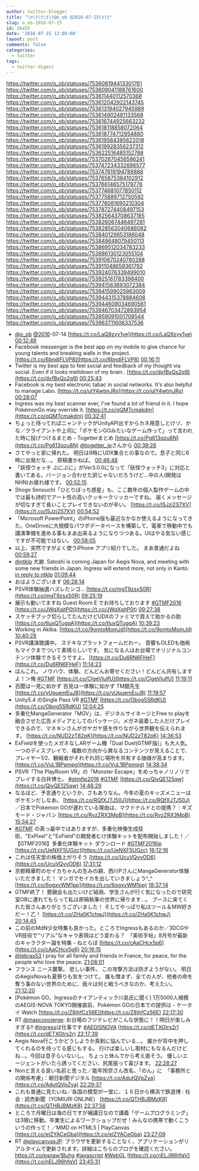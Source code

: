 ```yaml
---
author: twitter-blogger
title: "\n\t\t\t\t@o_ob @2016-07-15\t\t"
slug: o_ob-2016-07-15
id: 26455
date: '2016-07-15 12:00:00'
layout: post
comments: false
categories:
  - twitter
tags:
  - twitter-digest
---
```


https://twitter.com/o_ob/statuses/753608194413301761 https://twitter.com/o_ob/statuses/753609041188761600 https://twitter.com/o_ob/statuses/753611440112570368 https://twitter.com/o_ob/statuses/753612042922143745 https://twitter.com/o_ob/statuses/753613194027945989 https://twitter.com/o_ob/statuses/753614902481133568 https://twitter.com/o_ob/statuses/753616744925663232 https://twitter.com/o_ob/statuses/753618118858072064 https://twitter.com/o_ob/statuses/753618774712954880 https://twitter.com/o_ob/statuses/753619584385622018 https://twitter.com/o_ob/statuses/753619928356237312 https://twitter.com/o_ob/statuses/753622516485152768 https://twitter.com/o_ob/statuses/753702670456586241 https://twitter.com/o_ob/statuses/753747234332696577 https://twitter.com/o_ob/statuses/753747819194789888 https://twitter.com/o_ob/statuses/753765875384102912 https://twitter.com/o_ob/statuses/753766146575179776 https://twitter.com/o_ob/statuses/753774681077850112 https://twitter.com/o_ob/statuses/753775889712750592 https://twitter.com/o_ob/statuses/753776081690210304 https://twitter.com/o_ob/statuses/753787274408497153 https://twitter.com/o_ob/statuses/753825643708637185 https://twitter.com/o_ob/statuses/753826067446497281 https://twitter.com/o_ob/statuses/753828563040686082 https://twitter.com/o_ob/statuses/753840129853186048 https://twitter.com/o_ob/statuses/753849648079450113 https://twitter.com/o_ob/statuses/753869512034783233 https://twitter.com/o_ob/statuses/753886130123055104 https://twitter.com/o_ob/statuses/753910670240780288 https://twitter.com/o_ob/statuses/753911048659361792 https://twitter.com/o_ob/statuses/753924076339499010 https://twitter.com/o_ob/statuses/753925161783398400 https://twitter.com/o_ob/statuses/753941563693072384 https://twitter.com/o_ob/statuses/753941599025963009 https://twitter.com/o_ob/statuses/753944315378884608 https://twitter.com/o_ob/statuses/753944609034690561 https://twitter.com/o_ob/statuses/753946703472893954 https://twitter.com/o_ob/statuses/753959091001708544 https://twitter.com/o_ob/statuses/753963711606337536  

*   [@o_ob](https://twitter.com/o_ob) [@2016](https://twitter.com/2016)-07-14 [https://t.co/LaQ9zyy1ye](https://t.co/LaQ9zyy1ye) [00:12:49](https://twitter.com/o_ob/statuses/753608194413301761)
*   Facebook messenger is the best app on my mobile to give chance for young talents and breaking walls in the project. [https://t.co/6bndjFLVP8](https://t.co/6bndjFLVP8) [00:16:11](https://twitter.com/o_ob/statuses/753609041188761600)
*   Twitter is my best app to feel social and feedback of my thought via social. Even if it looks meltdown of my brain.. [https://t.co/dxfBxQs2q9](https://t.co/dxfBxQs2q9) [00:25:43](https://twitter.com/o_ob/statuses/753611440112570368)
*   Facebook is my best electronic tabac in social networks. It's also helpful to manage Labo. [https://t.co/uIY4wtmJRs](https://t.co/uIY4wtmJRs) [00:28:07](https://twitter.com/o_ob/statuses/753612042922143745)
*   Ingress was my best scanner ever, I've found a lot of friend in it. I hope PokémonGo may override it. [https://t.co/qQMTcmakdm](https://t.co/qQMTcmakdm) [00:32:41](https://twitter.com/o_ob/statuses/753613194027945989)
*   ちょっと待ってればニャンテックがUnityAPI出すからカネ用意しとけゾ、かな／クライアントや上司に「ポケモンGOみたいなゲーム作って」って言われた時に投げつけるまとめ - Togetterまとめ [https://t.co/Pg613qzu8N](https://t.co/Pg613qzu8N) [@togetter_jp](https://twitter.com/togetter_jp)さんから [00:39:28](https://twitter.com/o_ob/statuses/753614902481133568)
*   さてやっと家に帰れた。 明日は9時にUDX集合との事なので。息子と同じ6時に出発だな...。 原稿書かねば。 [00:46:48](https://twitter.com/o_ob/statuses/753616744925663232)
*   「妖怪ウォッチ ぷにぷに」がVer3.0.0になって「妖怪ウォッチ3」に対応と書いてある。バージョン合わせた訳じゃないだろうけど...中の人(開発はNHN)お疲れ様です。 [00:52:15](https://twitter.com/o_ob/statuses/753618118858072064)
*   Shogo Senouchi「ひとりぼっち惑星」も、ここ数年の個人製作ゲームの中では最も詩的でアート性の高いクッキークリッカーですね。 届くメッセージが切なすぎて長いことプレイできないのが辛い。 [https://t.co/I5Jzj2S7XV](https://t.co/I5Jzj2S7XV) [00:54:52](https://twitter.com/o_ob/statuses/753618774712954880)
*   「Microsoft PowerPoint」のiPhone版も最近なかなか使えるようになってきた。OneDriveに大規模なパワポデータベースを構築して、電車で移動中でも講演準備を進める事もまあ出来るようになりつつある。UIはやる気ない感じですが不可能ではない。 [00:58:05](https://twitter.com/o_ob/statuses/753619584385622018)
*   以上、突然ですがよく使うiPhone アプリ紹介でした。 まあ普通だよね [00:59:27](https://twitter.com/o_ob/statuses/753619928356237312)
*   [@ntklp](https://twitter.com/ntklp) 大謝. Satoshi is coming Japan for Aegis Nova, and meeting with some new friends in Japan. Ingress will extend more, not only in Kanto. [in reply to ntklp](https://twitter.com/ntklp/statuses/753620289674616835) [01:09:44](https://twitter.com/o_ob/statuses/753622516485152768)
*   おはようございます [06:28:14](https://twitter.com/o_ob/statuses/753702670456586241)
*   PSVR体験抽選ハズレたンゴ... [https://t.co/mgT9zsxS0R](https://t.co/mgT9zsxS0R) [09:25:19](https://twitter.com/o_ob/statuses/753747234332696577)
*   展示も動いてますね Guest Room E でお待ちしております [#GTMF2016](https://twitter.com/search?q=%23GTMF2016&src=hash) [https://t.co/JWqXqjtP0t](https://t.co/JWqXqjtP0t) [09:27:38](https://twitter.com/o_ob/statuses/753747819194789888)
*   スケッチブック切らしてたんだけどUDXのファミマで買えて助かるの助 [https://t.co/tluxQTugqA](https://t.co/tluxQTugqA) [10:39:23](https://twitter.com/o_ob/statuses/753765875384102912)
*   Working in Akiba. [https://t.co/9omtxMomJd](https://t.co/9omtxMomJd) [10:40:28](https://twitter.com/o_ob/statuses/753766146575179776)
*   PSVR講演聴講中。 ステキなプラットフォームだわー。 音響もOLEDも価格もマイクまでついて素晴らしいです。 気になる人はお台場でオリジナルコンテンツ体験できるそうですよ。 [https://t.co/Du6RN6FHeF](https://t.co/Du6RN6FHeF) [11:14:23](https://twitter.com/o_ob/statuses/753774681077850112)
*   ほんこれ。 ノウハウ、体験、どんどんお寄せください！どんどん共有しますよ！＞俺 [#GTMF](https://twitter.com/search?q=%23GTMF&src=hash) [https://t.co/CIgeVlulfU](https://t.co/CIgeVlulfU) [11:19:11](https://twitter.com/o_ob/statuses/753775889712750592)
*   百聞は一見に如かず 百見は一体験に如かず TM舘先生 [https://t.co/yUpuemEuJ8](https://t.co/yUpuemEuJ8) [11:19:57](https://twitter.com/o_ob/statuses/753776081690210304)
*   Unity5.4 のSingle Pass VR [#GTMF](https://twitter.com/search?q=%23GTMF&src=hash) [https://t.co/Obog5SRdKU](https://t.co/Obog5SRdKU) [12:04:25](https://twitter.com/o_ob/statuses/753787274408497153)
*   多重化MangaGenerator「MGV」は、デジタルサイネージとFree to playを融合させた広告メディアとしてのパッケージ。メガネ装着した人だけプレイできるので、マネキンさんがガヤガヤ感を作りながら世界観を伝えられます。 [https://t.co/NUD2zT82pK](https://t.co/NUD2zT82pK) [14:36:53](https://twitter.com/o_ob/statuses/753825643708637185)
*   ExFieldを使ったメガネなしARゲーム機「Dual Duel(GTMF版)」も大人気。 一つのディスプレイで、複数の方向から異なるコンテンツが見えることで、プレイヤー1/2、観戦者がそれぞれ同じ場所を共有する価値が高まります。 [https://t.co/VuL1BPpmpg](https://t.co/VuL1BPpmpg) [14:38:34](https://twitter.com/o_ob/statuses/753826067446497281)
*   PSVR「The PlayRoom VR」の「Monster Escape」をめっちゃノリノリでプレイする白井博士。 [#gtmfjp2016](https://twitter.com/search?q=%23gtmfjp2016&src=hash) [#GTMF](https://twitter.com/search?q=%23GTMF&src=hash) [https://t.co/QivQE125qw](https://t.co/QivQE125qw) [14:48:29](https://twitter.com/o_ob/statuses/753828563040686082)
*   なるほど、予言通りというか、さもありなん。今年の夏のキッズメニューはポケモンだしなあ。 [https://t.co/RQfXJTJ50J](https://t.co/RQfXJTJ50J) ／日本でPokemon GOが遅れている理由は、マクドナルドとの提携？｜ギズモード・ジャパン [https://t.co/RvzZRX3MpB](https://t.co/RvzZRX3MpB) [15:34:27](https://twitter.com/o_ob/statuses/753840129853186048)
*   [#GTMF](https://twitter.com/search?q=%23GTMF&src=hash) の真っ最中ではありますが、多重化映像生成技術、"ExPixel"と"ExField"の開発者むけ体験キットを配布開始しました！／【GTMF2016】多重化体験キット ダウンロード [#GTMF2016jp](https://twitter.com/search?q=%23GTMF2016jp&src=hash) [https://t.co/UeNXF5UGzc](https://t.co/UeNXF5UGzc) [16:12:16](https://twitter.com/o_ob/statuses/753849648079450113)
*   これは任天堂の株価上がりそう [https://t.co/UcuVQyvOD6](https://t.co/UcuVQyvOD6) [17:31:12](https://twitter.com/o_ob/statuses/753869512034783233)
*   京都精華町のセイカちゃんの生みの親、西川PさんにMangaGenerator体験いただきました！ マンガでセイカを出していきましょう^_^ [https://t.co/6ogxvWM1pp](https://t.co/6ogxvWM1pp) [18:37:14](https://twitter.com/o_ob/statuses/753886130123055104)
*   GTMF終了！ 懇親会も出たいけど結局、学生さんが行く気になったので研究室OBに連れてもらって私は原稿執筆の世界に帰ります...。 ブースに来てくれた皆さんありがとうございました！ そしてやっぱり私はツール＆MW好きだー！乙！ [https://t.co/ZHa5K1chwJ](https://t.co/ZHa5K1chwJ) [20:14:45](https://twitter.com/o_ob/statuses/753910670240780288)
*   この前のMdN少女特集も良かった。ところでIngressもあるのか／3DCGやVR技術で“リアル”なキャラ表現はどう変わる？　「美術手帖」8月号が最新のキャラクター論を特集 - ねとらぼ [https://t.co/cAaCHcx5p6](https://t.co/cAaCHcx5p6) [20:16:15](https://twitter.com/o_ob/statuses/753911048659361792)
*   [@lebras53](https://twitter.com/lebras53) I pray for all family and friends in France, for peace, for the people who love the peace. [21:08:01](https://twitter.com/o_ob/statuses/753924076339499010)
*   フランス ニース襲撃。 悲しい事件。 この攻撃方法は防ぎようがない。 明日のAegisNovaも夏祭りも気をつけて。 誰も憎まず、全ての人が、他者の命を奪う事のない世界のために、我々は何と戦うべきなのか、考えたい。 [21:12:20](https://twitter.com/o_ob/statuses/753925161783398400)
*   [Pokémon GO、Ingressのナイアンティック川島氏に聞く] 1万5000人規模のAEGIS-NOVA TOKYO開催直前、Pokémon GOの日本での提供は - ケータイ Watch [https://t.co/Z8jhfCz56E](https://t.co/Z8jhfCz56E) [22:17:30](https://twitter.com/o_ob/statuses/753941563693072384)
*   RT [@mapconcierge](https://twitter.com/mapconcierge): お台場のフジテレビがこんな状態に！！明日が楽しみすぎる‼︎ [#ingress](https://twitter.com/search?q=%23ingress&src=hash)は仕事です [#AEGISNOVA](https://twitter.com/search?q=%23AEGISNOVA&src=hash) [https://t.co/dETXGtrs2r](https://t.co/dETXGtrs2r) [22:17:39](https://twitter.com/o_ob/statuses/753941599025963009)
*   Aegis Nova行こうかどうしようか真剣に悩んでいる...。 誰かが背中を押してくれるのを待ってる感じもする。 行けば楽しいし取材にもなるんだけどね...。今回は息子らいないし。 ちょっと休んでから考え直そう。 優しいエージェントがいたら誘ってください、尻尾振って喜びます。 [22:28:27](https://twitter.com/o_ob/statuses/753944315378884608)
*   Nonと言える良い名前と思った／能年玲奈さん改名、「のん」に　「事務所との関係考慮」：朝日新聞デジタル [https://t.co/AdutQVpZya](https://t.co/AdutQVpZya) [22:29:37](https://twitter.com/o_ob/statuses/753944609034690561)
*   これも普通に見たいね／各国の模型が一堂に、１６日から横浜で鉄道博 : 社会 : 読売新聞（YOMIURI ONLINE） [https://t.co/QTHBJBMzK8](https://t.co/QTHBJBMzK8) [22:37:56](https://twitter.com/o_ob/statuses/753946703472893954)
*   ところで月曜日は海の日ですが補講日なので講義「ゲームプログラミング」は3限に移動。卒業生によるワークショップだぜ！みんなの携帯で動くこういうの作って！／MMD on HTML5 | PlayCanvas [https://t.co/eIZYACeGba](https://t.co/eIZYACeGba) [23:27:09](https://twitter.com/o_ob/statuses/753959091001708544)
*   RT [@playcanvasJP](https://twitter.com/playcanvasJP): ブラウザを更新することなく、アプリケーションがリアルタイムで更新されます。詳細はこちらのブログを確認ください。https://t.co/psnaw1Buhg [#javascript](https://twitter.com/search?q=%23javascript&src=hash) [#WebGL](https://twitter.com/search?q=%23WebGL&src=hash) [https://t.co/nELJ96hfqV](https://t.co/nELJ96hfqV) [23:45:31](https://twitter.com/o_ob/statuses/753963711606337536)